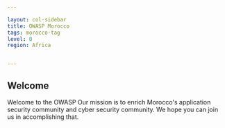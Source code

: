 ```yaml
---

layout: col-sidebar
title: OWASP Morocco
tags: morocco-tag
level: 0
region: Africa


---
```


## Welcome

Welcome to the OWASP
Our mission is to enrich Morocco's application security community and cyber security community. We
hope you can join us in accomplishing that.
